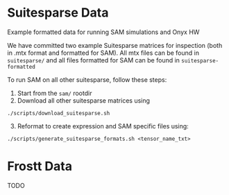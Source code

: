 # Suitesparse Data

Example formatted data for running SAM simulations and Onyx HW

We have committed two example Suitesparse matrices for inspection (both in .mtx format and formatted for SAM). 
All mtx files can be found in `suitesparse/` and all files formatted for SAM can be found in `suitesparse-formatted`

To run SAM on all other suitesparse, follow these steps:
  1. Start from the `sam/` rootdir
  2. Download all other suitesparse matrices using 
  ```
  ./scripts/download_suitesparse.sh
  ```
  3. Reformat to create expression and SAM specific files using: 
  ```
  ./scripts/generate_suitesparse_formats.sh <tensor_name_txt>
  ```

# Frostt Data

TODO
